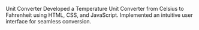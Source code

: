 Unit Converter
Developed a Temperature Unit Converter from Celsius to Fahrenheit using HTML, CSS, and JavaScript. Implemented an intuitive user interface for seamless conversion.
